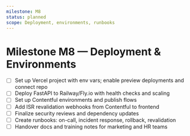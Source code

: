```yaml
---
milestone: M8
status: planned
scope: Deployment, environments, runbooks
---
```


# Milestone M8 — Deployment & Environments

- [ ] Set up Vercel project with env vars; enable preview deployments and connect repo
- [ ] Deploy FastAPI to Railway/Fly.io with health checks and scaling
- [ ] Set up Contentful environments and publish flows
- [ ] Add ISR revalidation webhooks from Contentful to frontend
- [ ] Finalize security reviews and dependency updates
- [ ] Create runbooks: on-call, incident response, rollback, revalidation
- [ ] Handover docs and training notes for marketing and HR teams
